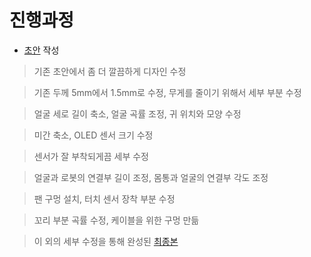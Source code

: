 # 진행과정
+ [초안](./version_0/%5Bdesign%5D%20First_guide_model.stl]) 작성
> 기존 초안에서 좀 더 깔끔하게 디자인 수정

> 기존 두께 5mm에서 1.5mm로 수정, 무게를 줄이기 위해서 세부 부분 수정

> 얼굴 세로 길이 축소, 얼굴 곡률 조정, 귀 위치와 모양 수정

> 미간 축소, OLED 센서 크기 수정

> 센서가 잘 부착되게끔 세부 수정

> 얼굴과 로봇의 연결부 길이 조정, 몸통과 얼굴의 연결부 각도 조정

> 팬 구멍 설치, 터치 센서 장착 부분 수정

> 꼬리 부분 곡률 수정, 케이블을 위한 구멍 만듦

> 이 외의 세부 수정을 통해 완성된 [최종본](./%5Bdesign%5D%20Final_full_model.stl)